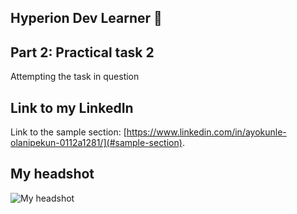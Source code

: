 ## Hyperion Dev Learner 👋


## Part 2: Practical task 2
Attempting the task in question


## Link to my LinkedIn

Link to the sample section: [https://www.linkedin.com/in/ayokunle-olanipekun-0112a1281/](#sample-section).


## My headshot
![My headshot](file:///C:/Users/User/Downloads/avataaars.svg)
<!--
**1nature/1nature** is a ✨ _special_ ✨ repository because its `README.md` (this file) appears on your GitHub profile.

Here are some ideas to get you started:

- 🔭 I’m currently working on ...
- 🌱 I’m currently learning ...
- 👯 I’m looking to collaborate on ...
- 🤔 I’m looking for help with ...
- 💬 Ask me about ...
- 📫 How to reach me: ...
- 😄 Pronouns: ...
- ⚡ Fun fact: ...
-->
